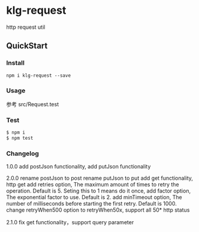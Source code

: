 # klg-request
http request util

## QuickStart

### Install

```
npm i klg-request --save
```

### Usage

参考 src/Request.test

### Test

```bash
$ npm i
$ npm test
```

### Changelog
1.0.0 add postJson functionality, add putJson functionality


2.0.0
    rename postJson to post
    rename putJson to put
    add get functionality, http get
    add retries option, The maximum amount of times to retry the operation. Default is 5. Seting this to 1 means do it once,
    add factor option, The exponential factor to use. Default is 2.
    add minTimeout option, The number of milliseconds before starting the first retry. Default is 1000.
    change retryWhen500 option to retryWhen50x, support all 50* http status


2.1.0 fix get functionality，support query parameter
